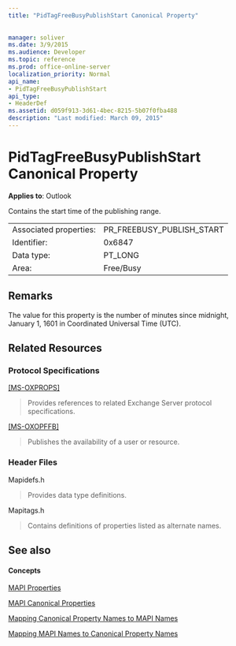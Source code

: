```yaml
---
title: "PidTagFreeBusyPublishStart Canonical Property"
 
 
manager: soliver
ms.date: 3/9/2015
ms.audience: Developer
ms.topic: reference
ms.prod: office-online-server
localization_priority: Normal
api_name:
- PidTagFreeBusyPublishStart
api_type:
- HeaderDef
ms.assetid: d059f913-3d61-4bec-8215-5b07f0fba488
description: "Last modified: March 09, 2015"
---
```


# PidTagFreeBusyPublishStart Canonical Property

  
  
**Applies to**: Outlook 
  
Contains the start time of the publishing range.
  
|||
|:-----|:-----|
|Associated properties:  <br/> |PR_FREEBUSY_PUBLISH_START  <br/> |
|Identifier:  <br/> |0x6847  <br/> |
|Data type:  <br/> |PT_LONG  <br/> |
|Area:  <br/> |Free/Busy  <br/> |
   
## Remarks

The value for this property is the number of minutes since midnight, January 1, 1601 in Coordinated Universal Time (UTC).
  
## Related Resources

### Protocol Specifications

[[MS-OXPROPS]](http://msdn.microsoft.com/library/f6ab1613-aefe-447d-a49c-18217230b148%28Office.15%29.aspx)
  
> Provides references to related Exchange Server protocol specifications.
    
[[MS-OXOPFFB]](http://msdn.microsoft.com/library/1a527299-7211-4d27-a74c-b69bd0746320%28Office.15%29.aspx)
  
> Publishes the availability of a user or resource.
    
### Header Files

Mapidefs.h
  
> Provides data type definitions.
    
Mapitags.h
  
> Contains definitions of properties listed as alternate names.
    
## See also

#### Concepts

[MAPI Properties](mapi-properties.md)
  
[MAPI Canonical Properties](mapi-canonical-properties.md)
  
[Mapping Canonical Property Names to MAPI Names](mapping-canonical-property-names-to-mapi-names.md)
  
[Mapping MAPI Names to Canonical Property Names](mapping-mapi-names-to-canonical-property-names.md)

